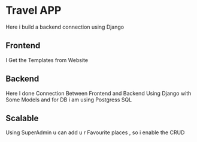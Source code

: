 # Travel APP
Here i build  a backend connection using Django
## Frontend 
I Get the Templates from Website 

## Backend 

Here I done Connection Between Frontend and Backend Using Django with Some Models and for DB i am using Postgress SQL


## Scalable 
Using SuperAdmin u can add u r Favourite places , so i enable the CRUD
